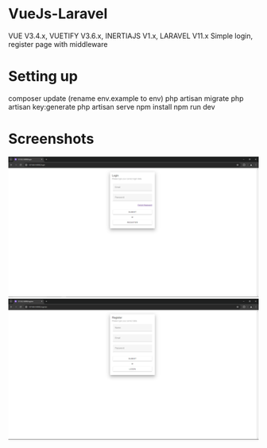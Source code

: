 # VueJs-Laravel
 VUE V3.4.x, VUETIFY V3.6.x, INERTIAJS V1.x, LARAVEL V11.x
 Simple login, register page with middleware
 
# Setting up
 composer update
 (rename env.example to env)
 php artisan migrate
 php artisan key:generate
 php artisan serve
 npm install
 npm run dev

# Screenshots
 ![Alt text](https://github.com/No-Spacing/VueJs-Laravel/blob/main/screenshots/sc1.png)
 ![Alt text](https://github.com/No-Spacing/VueJs-Laravel/blob/main/screenshots/sc2.png)
